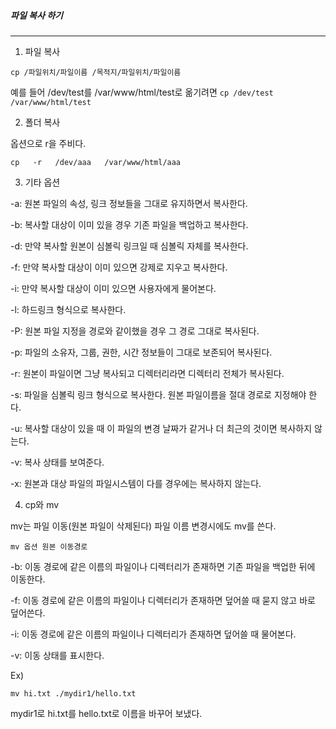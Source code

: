 ##### 파일 복사 하기

----


1. 파일 복사

`cp /파일위치/파일이름 /목적지/파일위치/파일이름`

예를 들어 /dev/test를 /var/www/html/test로 옮기려면
`cp /dev/test /var/www/html/test`

2. 폴더 복사

옵션으로 r을 주비다.

`cp   -r   /dev/aaa   /var/www/html/aaa`

3. 기타 옵션

-a: 원본 파일의 속성, 링크 정보들을 그대로 유지하면서 복사한다.

-b: 복사할 대상이 이미 있을 경우 기존 파일을 백업하고 복사한다.

-d: 만약 복사할 원본이 심볼릭 링크일 때 심볼릭 자체를 복사한다.

-f: 만약 복사할 대상이 이미 있으면 강제로 지우고 복사한다.

-i: 만약 복사할 대상이 이미 있으면 사용자에게 물어본다.

-l: 하드링크 형식으로 복사한다.

-P: 원본 파일 지정을 경로와 같이했을 경우 그 경로 그대로 복사된다.

-p: 파일의 소유자, 그룹, 권한, 시간 정보들이 그대로 보존되어 복사된다.

-r: 원본이 파일이면 그냥 복사되고 디렉터리라면 디렉터리 전체가 복사된다.

-s: 파일을 심볼릭 링크 형식으로 복사한다. 원본 파일이름을 절대 경로로 지정해야 한다.

-u: 복사할 대상이 있을 때 이 파일의 변경 날짜가 같거나 더 최근의 것이면 복사하지 않는다.

-v: 복사 상태를 보여준다.

-x: 원본과 대상 파일의 파일시스템이 다를 경우에는 복사하지 않는다.


4. cp와 mv

mv는 파일 이동(원본 파일이 삭제된다)
파일 이름 변경시에도 mv를 쓴다.

`mv 옵션 원본 이동경로`

-b: 이동 경로에 같은 이름의 파일이나 디렉터리가 존재하면 기존 파일을 백업한 뒤에 이동한다.

-f: 이동 경로에 같은 이름의 파일이나 디렉터리가 존재하면 덮어쓸 때 묻지 않고 바로 덮어쓴다.

-i: 이동 경로에 같은 이름의 파일이나 디렉터리가 존재하면 덮어쓸 때 물어본다.

-v: 이동 상태를 표시한다.

Ex)

`mv hi.txt ./mydir1/hello.txt`

mydir1로 hi.txt를 hello.txt로 이름을 바꾸어 보냈다.
